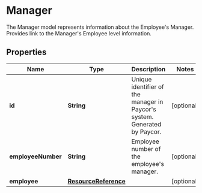 

# Manager

The Manager model represents information about the Employee's Manager. Provides link to the Manager's Employee level information.             

## Properties

| Name | Type | Description | Notes |
|------------ | ------------- | ------------- | -------------|
|**id** | **String** | Unique identifier of the manager in Paycor&#39;s system. Generated by Paycor. |  [optional] |
|**employeeNumber** | **String** | Employee number of the employee&#39;s manager.              |  [optional] |
|**employee** | [**ResourceReference**](ResourceReference.md) |  |  [optional] |



